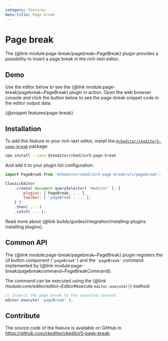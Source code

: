 ```yaml
---
category: features
menu-title: Page break
---
```


# Page break

The {@link module:page-break/pagebreak~PageBreak} plugin provides a possibility to insert a page break in the rich-text editor.

## Demo

Use the editor below to see the {@link module:page-break/pagebreak~PageBreak} plugin in action. Open the web browser console and click the button below to see the page-break snippet code in the editor output data.

{@snippet features/page-break}

## Installation

To add this feature to your rich-text editor, install the [`@ckeditor/ckeditor5-page-break`](https://www.npmjs.com/package/@ckeditor/ckeditor5-page-break) package:

```bash
npm install --save @ckeditor/ckeditor5-page-break
```

And add it to your plugin list configuration:

```js
import PageBreak from '@ckeditor/ckeditor5-page-break/src/pagebreak';

ClassicEditor
	.create( document.querySelector( '#editor' ), {
		plugins: [ PageBreak, ... ],
		toolbar: [ 'pageBreak', ... ],
	} )
	.then( ... )
	.catch( ... );
```

<info-box info>
	Read more about {@link builds/guides/integration/installing-plugins installing plugins}.
</info-box>

## Common API

The {@link module:page-break/pagebreak~PageBreak} plugin registers the UI button component (`'pageBreak'`) and the `'pageBreak'` command implemented by {@link module:page-break/pagebreakcommand~PageBreakCommand}. 

The command can be executed using the {@link module:core/editor/editor~Editor#execute `editor.execute()`} method:

```js
// Inserts the page break to the selected content.
editor.execute( 'pageBreak' );
```

## Contribute

The source code of the feature is available on GitHub in https://github.com/ckeditor/ckeditor5-page-break.
